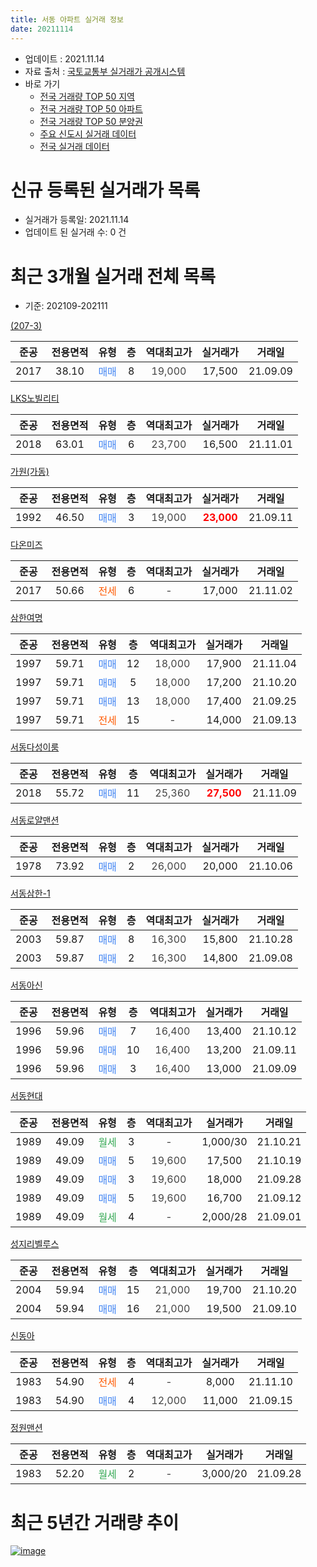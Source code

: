 ```yaml
---
title: 서동 아파트 실거래 정보
date: 20211114
---
```


* 업데이트 : 2021.11.14
* 자료 출처 : [국토교통부 실거래가 공개시스템](http://rt.molit.go.kr)
* 바로 가기
    * [전국 거래량 TOP 50 지역](https://apt-info.github.io/apt-trade-info/tr)
    * [전국 거래량 TOP 50 아파트](https://apt-info.github.io/apt-trade-info/ta)
    * [전국 거래량 TOP 50 분양권](https://apt-info.github.io/apt-trade-info/tb)
    * [주요 신도시 실거래 데이터](https://apt-info.github.io/apt-trade-info/newtown)
    * [전국 실거래 데이터](https://apt-info.github.io/apt-trade-info/all)



<script async src="https://pagead2.googlesyndication.com/pagead/js/adsbygoogle.js"></script>
<!-- 기본광고 -->
<ins class="adsbygoogle"
     style="display:block"
     data-ad-client="ca-pub-1142216861245946"
     data-ad-slot="4805727019"
     data-ad-format="auto"
     data-full-width-responsive="true"></ins>
<script>
     (adsbygoogle = window.adsbygoogle || []).push({});
</script>


# 신규 등록된 실거래가 목록

* 실거래가 등록일: 2021.11.14
* 업데이트 된 실거래 수: 0 건




<script async src="https://pagead2.googlesyndication.com/pagead/js/adsbygoogle.js"></script>
<!-- 기본광고 -->
<ins class="adsbygoogle"
     style="display:block"
     data-ad-client="ca-pub-1142216861245946"
     data-ad-slot="4805727019"
     data-ad-format="auto"
     data-full-width-responsive="true"></ins>
<script>
     (adsbygoogle = window.adsbygoogle || []).push({});
</script>


# 최근 3개월 실거래 전체 목록
* 기준: 202109-202111


[(207-3)](https://search.naver.com/search.naver?query=%28207-3%29)

|준공|전용면적|유형|층|역대최고가|실거래가|거래일|
|:---:|:---:|:---:|:---:|:---:|:---:|:---:|
|2017|38.10|<span style="color:#4285F3">매매</span>|8|<span style="color:#444444">19,000</span>|17,500|21.09.09|

[LKS노빌리티](https://search.naver.com/search.naver?query=LKS%EB%85%B8%EB%B9%8C%EB%A6%AC%ED%8B%B0)

|준공|전용면적|유형|층|역대최고가|실거래가|거래일|
|:---:|:---:|:---:|:---:|:---:|:---:|:---:|
|2018|63.01|<span style="color:#4285F3">매매</span>|6|<span style="color:#444444">23,700</span>|16,500|21.11.01|

[가원(가동)](https://search.naver.com/search.naver?query=%EA%B0%80%EC%9B%90%28%EA%B0%80%EB%8F%99%29)

|준공|전용면적|유형|층|역대최고가|실거래가|거래일|
|:---:|:---:|:---:|:---:|:---:|:---:|:---:|
|1992|46.50|<span style="color:#4285F3">매매</span>|3|<span style="color:#444444">19,000</span>|<b><span style="color:#FF0000">23,000</span></b>|21.09.11|

[다온미즈](https://search.naver.com/search.naver?query=%EB%8B%A4%EC%98%A8%EB%AF%B8%EC%A6%88)

|준공|전용면적|유형|층|역대최고가|실거래가|거래일|
|:---:|:---:|:---:|:---:|:---:|:---:|:---:|
|2017|50.66|<span style="color:#FF5A00">전세</span>|6|<span style="color:#444444">-</span>|17,000|21.11.02|

[삼한여명](https://search.naver.com/search.naver?query=%EC%82%BC%ED%95%9C%EC%97%AC%EB%AA%85)

|준공|전용면적|유형|층|역대최고가|실거래가|거래일|
|:---:|:---:|:---:|:---:|:---:|:---:|:---:|
|1997|59.71|<span style="color:#4285F3">매매</span>|12|<span style="color:#444444">18,000</span>|17,900|21.11.04|
|1997|59.71|<span style="color:#4285F3">매매</span>|5|<span style="color:#444444">18,000</span>|17,200|21.10.20|
|1997|59.71|<span style="color:#4285F3">매매</span>|13|<span style="color:#444444">18,000</span>|17,400|21.09.25|
|1997|59.71|<span style="color:#FF5A00">전세</span>|15|<span style="color:#444444">-</span>|14,000|21.09.13|

[서동다성이룸](https://search.naver.com/search.naver?query=%EC%84%9C%EB%8F%99%EB%8B%A4%EC%84%B1%EC%9D%B4%EB%A3%B8)

|준공|전용면적|유형|층|역대최고가|실거래가|거래일|
|:---:|:---:|:---:|:---:|:---:|:---:|:---:|
|2018|55.72|<span style="color:#4285F3">매매</span>|11|<span style="color:#444444">25,360</span>|<b><span style="color:#FF0000">27,500</span></b>|21.11.09|

[서동로얄맨션](https://search.naver.com/search.naver?query=%EC%84%9C%EB%8F%99%EB%A1%9C%EC%96%84%EB%A7%A8%EC%85%98)

|준공|전용면적|유형|층|역대최고가|실거래가|거래일|
|:---:|:---:|:---:|:---:|:---:|:---:|:---:|
|1978|73.92|<span style="color:#4285F3">매매</span>|2|<span style="color:#444444">26,000</span>|20,000|21.10.06|

[서동삼한-1](https://search.naver.com/search.naver?query=%EC%84%9C%EB%8F%99%EC%82%BC%ED%95%9C-1)

|준공|전용면적|유형|층|역대최고가|실거래가|거래일|
|:---:|:---:|:---:|:---:|:---:|:---:|:---:|
|2003|59.87|<span style="color:#4285F3">매매</span>|8|<span style="color:#444444">16,300</span>|15,800|21.10.28|
|2003|59.87|<span style="color:#4285F3">매매</span>|2|<span style="color:#444444">16,300</span>|14,800|21.09.08|

[서동아신](https://search.naver.com/search.naver?query=%EC%84%9C%EB%8F%99%EC%95%84%EC%8B%A0)

|준공|전용면적|유형|층|역대최고가|실거래가|거래일|
|:---:|:---:|:---:|:---:|:---:|:---:|:---:|
|1996|59.96|<span style="color:#4285F3">매매</span>|7|<span style="color:#444444">16,400</span>|13,400|21.10.12|
|1996|59.96|<span style="color:#4285F3">매매</span>|10|<span style="color:#444444">16,400</span>|13,200|21.09.11|
|1996|59.96|<span style="color:#4285F3">매매</span>|3|<span style="color:#444444">16,400</span>|13,000|21.09.09|

[서동현대](https://search.naver.com/search.naver?query=%EC%84%9C%EB%8F%99%ED%98%84%EB%8C%80)

|준공|전용면적|유형|층|역대최고가|실거래가|거래일|
|:---:|:---:|:---:|:---:|:---:|:---:|:---:|
|1989|49.09|<span style="color:#34A853">월세</span>|3|<span style="color:#444444">-</span>|1,000/30|21.10.21|
|1989|49.09|<span style="color:#4285F3">매매</span>|5|<span style="color:#444444">19,600</span>|17,500|21.10.19|
|1989|49.09|<span style="color:#4285F3">매매</span>|3|<span style="color:#444444">19,600</span>|18,000|21.09.28|
|1989|49.09|<span style="color:#4285F3">매매</span>|5|<span style="color:#444444">19,600</span>|16,700|21.09.12|
|1989|49.09|<span style="color:#34A853">월세</span>|4|<span style="color:#444444">-</span>|2,000/28|21.09.01|

[성지리벨루스](https://search.naver.com/search.naver?query=%EC%84%B1%EC%A7%80%EB%A6%AC%EB%B2%A8%EB%A3%A8%EC%8A%A4)

|준공|전용면적|유형|층|역대최고가|실거래가|거래일|
|:---:|:---:|:---:|:---:|:---:|:---:|:---:|
|2004|59.94|<span style="color:#4285F3">매매</span>|15|<span style="color:#444444">21,000</span>|19,700|21.10.20|
|2004|59.94|<span style="color:#4285F3">매매</span>|16|<span style="color:#444444">21,000</span>|19,500|21.09.10|

[신동아](https://search.naver.com/search.naver?query=%EC%8B%A0%EB%8F%99%EC%95%84)

|준공|전용면적|유형|층|역대최고가|실거래가|거래일|
|:---:|:---:|:---:|:---:|:---:|:---:|:---:|
|1983|54.90|<span style="color:#FF5A00">전세</span>|4|<span style="color:#444444">-</span>|8,000|21.11.10|
|1983|54.90|<span style="color:#4285F3">매매</span>|4|<span style="color:#444444">12,000</span>|11,000|21.09.15|

[정원맨션](https://search.naver.com/search.naver?query=%EC%A0%95%EC%9B%90%EB%A7%A8%EC%85%98)

|준공|전용면적|유형|층|역대최고가|실거래가|거래일|
|:---:|:---:|:---:|:---:|:---:|:---:|:---:|
|1983|52.20|<span style="color:#34A853">월세</span>|2|<span style="color:#444444">-</span>|3,000/20|21.09.28|



<script async src="https://pagead2.googlesyndication.com/pagead/js/adsbygoogle.js"></script>
<!-- 기본광고 -->
<ins class="adsbygoogle"
     style="display:block"
     data-ad-client="ca-pub-1142216861245946"
     data-ad-slot="4805727019"
     data-ad-format="auto"
     data-full-width-responsive="true"></ins>
<script>
     (adsbygoogle = window.adsbygoogle || []).push({});
</script>


# 최근 5년간 거래량 추이


<div style="width:100%;">
    <canvas id="deal_progress" height="200"></canvas>
</div>

<script>
new Chart(document.getElementById("deal_progress"), {
    type: 'line',
    data: {
        labels: ['16.01','16.02','16.03','16.04','16.05','16.06','16.07','16.08','16.09','16.10','16.11','16.12','17.01','17.02','17.03','17.04','17.05','17.06','17.07','17.08','17.09','17.10','17.11','17.12','18.01','18.02','18.03','18.04','18.05','18.06','18.07','18.08','18.09','18.10','18.11','18.12','19.01','19.02','19.03','19.04','19.05','19.06','19.07','19.08','19.09','19.10','19.11','19.12','20.01','20.02','20.03','20.04','20.05','20.06','20.07','20.08','20.09','20.10','20.11','20.12','21.01','21.02','21.03','21.04','21.05','21.06','21.07','21.08','21.09','21.10','21.11'],
        datasets: [{
            label: '매매/분양권',
            data: [4,6,12,12,8,8,13,8,14,8,11,5,35,32,13,10,12,6,15,18,15,10,11,11,10,9,10,10,11,7,5,28,14,9,19,5,5,5,3,8,12,3,9,3,5,8,10,8,4,12,11,10,13,11,18,13,10,35,53,21,11,9,18,12,9,15,10,11,10,6,3],
            borderColor: "rgba(66, 133, 243, 1)",
            backgroundColor: "rgba(66, 133, 243, 0.05)",
            borderWidth: 1,
            pointRadius: 0,
            fill: false,
            lineTension: 0
        },{
            label: '전/월세',
            data: [2,3,3,3,4,1,1,4,1,6,2,4,3,4,3,5,3,3,1,2,5,5,5,2,4,4,3,6,6,7,8,6,5,7,4,6,3,8,9,8,2,2,9,6,2,7,4,1,3,3,3,4,7,7,6,4,4,2,7,8,7,4,8,9,4,8,6,5,3,1,2],
            borderColor: "rgba(255, 90, 0, 1)",
            backgroundColor: "rgba(255, 90, 0, 0.05)",
            borderWidth: 1,
            pointRadius: 0,
            fill: false,
            lineTension: 0
        },{
            label: '합계',
            data: [6,9,15,15,12,9,14,12,15,14,13,9,38,36,16,15,15,9,16,20,20,15,16,13,14,13,13,16,17,14,13,34,19,16,23,11,8,13,12,16,14,5,18,9,7,15,14,9,7,15,14,14,20,18,24,17,14,37,60,29,18,13,26,21,13,23,16,16,13,7,5],
            borderColor: "rgba(0, 0, 0, 1)",
            backgroundColor: "rgba(0, 0, 0, 0.03)",
            borderWidth: 0.1,
            pointRadius: 0,
            fill: true,
            lineTension: 0
        }
        ]
    },
    options: {
        responsive: true,
        title: {
            display: false
        },
        tooltips: {
            mode: 'index',
            intersect: false
        },
        hover: {
            mode: 'nearest',
            intersect: true
        },
        scales: {
            xAxes: [{
                display: true,
                scaleLabel: {
                    display: true,
                    labelString: '년/월'
                }
            }],
            yAxes: [{
                display: true,
                ticks: {
                    suggestedMin: 0,
                },
                scaleLabel: {
                    display: true,
                    labelString: '실거래 수'
                }
            }]
        }
    }
});

</script>


[![image](https://apt-info.github.io/images/2020-01-03-apt-trade-info/1024x500.png)](https://play.google.com/store/apps/details?id=com.aptinfo.apttradeinfo)

